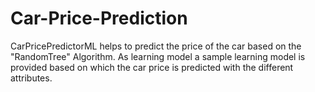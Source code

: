 # Car-Price-Prediction
CarPricePredictorML helps to predict the price of the car based on the "RandomTree" Algorithm. As learning model a sample learning model is provided based on which the car price is predicted with the different attributes.
